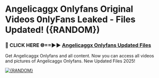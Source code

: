 # Angelicaggx Onlyfans Original Videos 0nlyFans Leaked - Files Updated! ({RANDOM})

<h3>🔴 CLICK HERE 🌐==►► <a href="https://betterlinks.top/A2PfLJ" rel="nofollow">Angelicaggx Onlyfans Updated Files</a></h3>

Get Angelicaggx Onlyfans and all content. Now you can access all videos and pictures of Angelicaggx Onlyfans. New Updated Files 2025!

[![{RANDOM}](https://i.imgur.com/ppqm5kG.gif)](https://betterlinks.top/A2PfLJ)